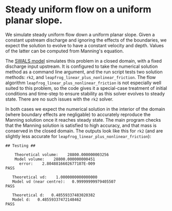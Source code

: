 # Steady uniform flow on a uniform planar slope.

We simulate steady uniform flow down a uniform planar slope. Given a constant upstream discharge and ignoring the effects of the boundaries, we expect the solution to evolve to have a constant velocity and depth. Values of the latter can be computed from Manning's equation. 

The [SWALS model](uniform_channel.f90) simulates this problem in a closed domain, with a fixed discharge input upstream. It is configured to take the numerical solution method as a command line argument, and the run script tests two solution methods: `rk2`, and `leapfrog_linear_plus_nonlinear_friction`. The flow algorithm `leapfrog_linear_plus_nonlinear_friction` is not especially well suited to this problem, so the code gives it a special-case treatment of initial conditions and time-step to ensure stability as this solver evolves to steady state. There are no such issues with the `rk2` solver. 

In both cases we expect the numerical solution in the interior of the domain (where boundary effects are negligable) to accurately reproduce the Manning solution once it reaches steady state. The main program checks that the Manning solution is satisfied to high accuracy, and that mass is conserved in the closed domain. The outputs look like this for `rk2` (and are slightly less accurate for `leapfrog_linear_plus_nonlinear_friction`):
```  
## Testing ##
 
    Theoretical volume:    28800.000000003256     
    Model volume:    28800.000000000451     
      error:    2.8048816602677107E-009
PASS
 
   Theoretical vd:    1.0000000000000000     
   Model vd (near centre):   0.99999999979405507     
PASS
 
   Theoretical d:   0.48559337483020382     
   Model d:   0.48559337472148462     
PASS

```
